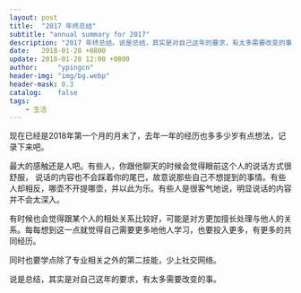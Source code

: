 ```yaml
---
layout: post
title:  "2017 年终总结"
subtitle: "annual summary for 2017"
description: "2017 年终总结。说是总结，其实是对自己这年的要求，有太多需要改变的事。"
date:   2018-01-28 +0800
update: 2018-01-28 12:00 +0800
author:     "ypingcn"
header-img: "img/bg.webp"
header-mask: 0.3
catalog:    false
tags:
    - 生活
---
```


现在已经是2018年第一个月的月末了，去年一年的经历也多多少岁有点想法，记录下来吧。

最大的感触还是人吧。有些人，你跟他聊天的时候会觉得眼前这个人的说话方式很舒服， 说话的内容也不会踩着你的尾巴，故意说那些自己不想提到的事情。有些人却相反，哪壶不开提哪壶，并以此为乐。有些人是很客气地说，明显说话的内容并不会太深入。

有时候也会觉得跟某个人的相处关系比较好，可能是对方更加擅长处理与他人的关系。每每想到这一点就觉得自己需要更多地他人学习，也要投入更多，有更多的共同经历。

同时也要学点除了专业相关之外的第二技能，少上社交网络。

说是总结，其实是对自己这年的要求，有太多需要改变的事。

